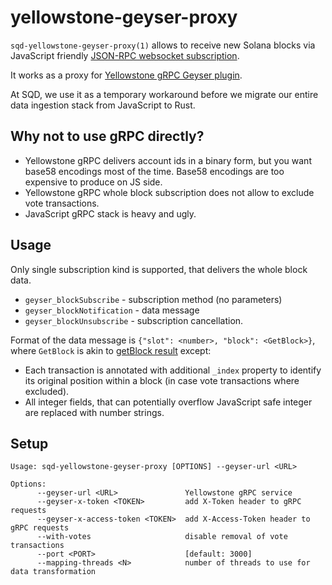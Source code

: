 # yellowstone-geyser-proxy

`sqd-yellowstone-geyser-proxy(1)` allows to receive new Solana blocks via JavaScript friendly [JSON-RPC websocket subscription](https://geth.ethereum.org/docs/interacting-with-geth/rpc/pubsub). 

It works as a proxy for [Yellowstone gRPC Geyser plugin](https://github.com/rpcpool/yellowstone-grpc).

At SQD, we use it as a temporary workaround before we migrate our entire data ingestion stack from JavaScript to Rust.

## Why not to use gRPC directly?

* Yellowstone gRPC delivers account ids in a binary form, 
but you want base58 encodings most of the time. Base58 encodings are too expensive to produce on JS side.
* Yellowstone gRPC whole block subscription does not allow to exclude vote transactions.
* JavaScript gRPC stack is heavy and ugly.

## Usage

Only single subscription kind is supported, that delivers the whole block data.

* `geyser_blockSubscribe` - subscription method (no parameters)
* `geyser_blockNotification` - data message
* `geyser_blockUnsubscribe` - subscription cancellation.

Format of the data message is `{"slot": <number>, "block": <GetBlock>}`,
where `GetBlock` is akin to [getBlock result](https://solana.com/ru/docs/rpc/http/getblock) except:

* Each transaction is annotated with additional `_index` property to identify 
its original position within a block (in case vote transactions where excluded).
* All integer fields, that can potentially overflow JavaScript safe integer are replaced with number strings.

## Setup

```
Usage: sqd-yellowstone-geyser-proxy [OPTIONS] --geyser-url <URL>

Options:
      --geyser-url <URL>               Yellowstone gRPC service
      --geyser-x-token <TOKEN>         add X-Token header to gRPC requests
      --geyser-x-access-token <TOKEN>  add X-Access-Token header to gRPC requests
      --with-votes                     disable removal of vote transactions
      --port <PORT>                    [default: 3000]
      --mapping-threads <N>            number of threads to use for data transformation

```